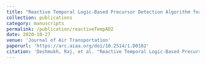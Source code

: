 ```yaml
---
title: "Reactive Temporal Logic-Based Precursor Detection Algorithm for Terminal Airspace Operations"
collection: publications
category: manuscripts
permalink: /publication/reactiveTempAD2
date: 2020-10-27
venue: 'Journal of Air Transportation'
paperurl: 'https://arc.aiaa.org/doi/10.2514/1.D0182'
citation: 'Deshmukh, Raj, et al. "Reactive Temporal Logic-Based Precursor Detection Algorithm for Terminal Airspace Operations." <i>Journal of Air Transportation</i> 28.4 (2020): 155-163.'
---
```


